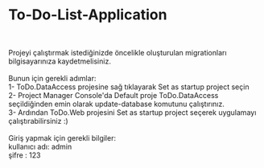 <h1> To-Do-List-Application </h1>
</br>

Projeyi çalıştırmak istediğinizde öncelikle oluşturulan migrationları bilgisayarınıza kaydetmelisiniz.
</br>
</br>
Bunun için gerekli adımlar:
</br>
1- ToDo.DataAccess projesine sağ tıklayarak Set as startup project seçin </br>
2- Project Manager Console'da Default proje ToDo.DataAccess seçildiğinden emin olarak update-database komutunu çalıştırınız.
</br>
3- Ardından ToDo.Web projesini Set as startup project seçerek uygulamayı çalıştırabilirsiniz :)
</br>
</br>
Giriş yapmak için gerekli bilgiler:
</br>
kullanıcı adı: admin
</br>
şifre : 123
